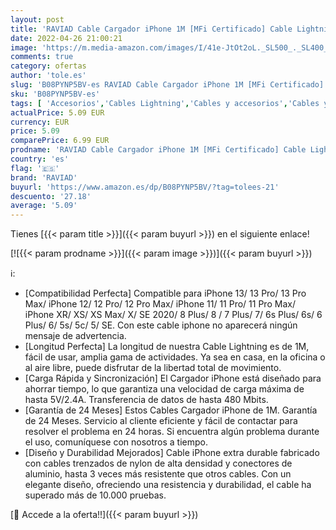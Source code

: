 ```yaml
---
layout: post
title: 'RAVIAD Cable Cargador iPhone 1M [MFi Certificado] Cable Lightning Carga Rápida Cable iPhone Compatible con iPhone 13 12 11 Pro Max 13 12 Mini 11 XR XS Max X 8 Plus 8 7 Plus 7 6s 6 Plus 6'
date: 2022-04-26 21:00:21
image: 'https://m.media-amazon.com/images/I/41e-JtOt2oL._SL500_._SL400_.jpg'
comments: true
category: ofertas
author: 'tole.es'
slug: 'B08PYNP5BV-es RAVIAD Cable Cargador iPhone 1M [MFi Certificado] Cable...'
sku: 'B08PYNP5BV-es'
tags: [ 'Accesorios','Cables Lightning','Cables y accesorios','Cables y conectores','Informática','iphone','raviad','🇪🇸', ]
actualPrice: 5.09 EUR
currency: EUR
price: 5.09
comparePrice: 6.99 EUR
prodname: 'RAVIAD Cable Cargador iPhone 1M [MFi Certificado] Cable Lightning Carga Rápida Cable iPhone Compatible con iPhone 13 12 11 Pro Max 13 12 Mini 11 XR XS Max X 8 Plus 8 7 Plus 7 6s 6 Plus 6'
country: 'es'
flag: '🇪🇸'
brand: 'RAVIAD'
buyurl: 'https://www.amazon.es/dp/B08PYNP5BV/?tag=tolees-21'
descuento: '27.18'
average: '5.09'
---
```


Tienes [{{< param title >}}]({{< param buyurl >}}) en el siguiente enlace!

[![{{< param prodname >}}]({{< param image >}})]({{< param buyurl >}})

ℹ️:

- [Compatibilidad Perfecta] Compatible para iPhone 13/ 13 Pro/ 13 Pro Max/ iPhone 12/ 12 Pro/ 12 Pro Max/ iPhone 11/ 11 Pro/ 11 Pro Max/ iPhone XR/ XS/ XS Max/ X/ SE 2020/ 8 Plus/ 8 / 7 Plus/ 7/ 6s Plus/ 6s/ 6 Plus/ 6/ 5s/ 5c/ 5/ SE. Con este cable iphone no aparecerá ningún mensaje de advertencia.
- [Longitud Perfecta] La longitud de nuestra Cable Lightning es de 1M, fácil de usar, amplia gama de actividades. Ya sea en casa, en la oficina o al aire libre, puede disfrutar de la libertad total de movimiento.
- [Carga Rápida y Sincronización] El Cargador iPhone está diseñado para ahorrar tiempo, lo que garantiza una velocidad de carga máxima de hasta 5V/2.4A. Transferencia de datos de hasta 480 Mbits.
- [Garantía de 24 Meses] Estos Cables Cargador iPhone de 1M. Garantía de 24 Meses. Servicio al cliente eficiente y fácil de contactar para resolver el problema en 24 horas. Si encuentra algún problema durante el uso, comuníquese con nosotros a tiempo.
- [Diseño y Durabilidad Mejorados] Cable iPhone extra durable fabricado con cables trenzados de nylon de alta densidad y conectores de aluminio, hasta 3 veces más resistente que otros cables. Con un elegante diseño, ofreciendo una resistencia y durabilidad, el cable ha superado más de 10.000 pruebas.

[🛒 Accede a la oferta!!]({{< param buyurl >}})

